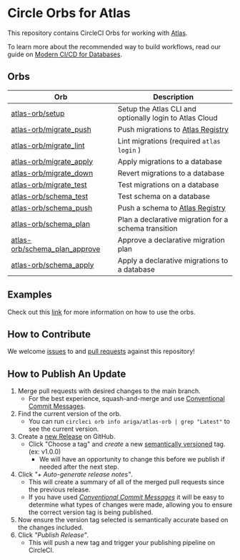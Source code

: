# Circle Orbs for Atlas

This repository contains CircleCI Orbs for working with [Atlas](https://atlasgo.io).

To learn more about the recommended way to build workflows, read our guide on 
[Modern CI/CD for Databases](https://atlasgo.io/guides/modern-database-ci-cd).

## Orbs

| Orb                                                                                                  | Description                                                      |
|---------------------------------------------------------------------------------------------------------|------------------------------------------------------------------|
| [atlas-orb/setup](https://circleci.com/developer/orbs/orb/ariga/atlas-orb#commands-setup)               | Setup the Atlas CLI and optionally login to Atlas Cloud          |
| [atlas-orb/migrate_push](https://circleci.com/developer/orbs/orb/ariga/atlas-orb#commands-migrate_push) | Push migrations to [Atlas Registry](https://atlasgo.io/registry) |
| [atlas-orb/migrate_lint](https://circleci.com/developer/orbs/orb/ariga/atlas-orb#commands-migrate_lint) | Lint migrations (required `atlas login` )                        |
| [atlas-orb/migrate_apply](https://circleci.com/developer/orbs/orb/ariga/atlas-orb#commands-migrate_apply) | Apply migrations to a database                                 |
| [atlas-orb/migrate_down](https://circleci.com/developer/orbs/orb/ariga/atlas-orb#commands-migrate_down) | Revert migrations to a database                                  |
| [atlas-orb/migrate_test](https://circleci.com/developer/orbs/orb/ariga/atlas-orb#commands-migrate_test) | Test migrations on a database                                    |
| [atlas-orb/schema_test](https://circleci.com/developer/orbs/orb/ariga/atlas-orb#commands-schema_test)   | Test schema on a database                                        |
| [atlas-orb/schema_push](https://circleci.com/developer/orbs/orb/ariga/atlas-orb#commands-schema_push)   | Push a schema to [Atlas Registry](https://atlasgo.io/registry)   |
| [atlas-orb/schema_plan](https://circleci.com/developer/orbs/orb/ariga/atlas-orb#commands-schema_plan)   | Plan a declarative migration for a schema transition             |
| [atlas-orb/schema_plan_approve](https://circleci.com/developer/orbs/orb/ariga/atlas-orb#commands-schema_plan_approve) | Approve a declarative migration plan               |
| [atlas-orb/schema_apply](https://circleci.com/developer/orbs/orb/ariga/atlas-orb#commands-schema_apply) | Apply a declarative migrations to a database                     |

## Examples

Check out this [link](https://atlasgo.io/integrations/circleci-orbs) for more information on how to use the orbs.

## How to Contribute

We welcome [issues](https://github.com/ariga/atlas/issues) to and [pull requests](https://github.com/ariga/atlas-orb/pulls) against this repository!

## How to Publish An Update

1. Merge pull requests with desired changes to the main branch.
    - For the best experience, squash-and-merge and use [Conventional Commit Messages](https://conventionalcommits.org/).
2. Find the current version of the orb.
    - You can run `circleci orb info ariga/atlas-orb | grep "Latest"` to see the current version.
3. Create a [new Release](https://github.com/ariga/atlas-orb/releases/new) on GitHub.
    - Click "Choose a tag" and _create_ a new [semantically versioned](http://semver.org/) tag. (ex: v1.0.0)
      - We will have an opportunity to change this before we publish if needed after the next step.
4.  Click _"+ Auto-generate release notes"_.
    - This will create a summary of all of the merged pull requests since the previous release.
    - If you have used _[Conventional Commit Messages](https://conventionalcommits.org/)_ it will be easy to determine what types of changes were made, allowing you to ensure the correct version tag is being published.
5. Now ensure the version tag selected is semantically accurate based on the changes included.
6. Click _"Publish Release"_.
    - This will push a new tag and trigger your publishing pipeline on CircleCI.
    